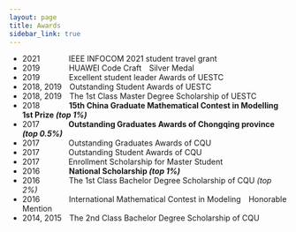 ```yaml
---
layout: page
title: Awards
sidebar_link: true
---
```



* 2021&thinsp;&nbsp;&nbsp;&emsp;&emsp;&emsp;IEEE INFOCOM 2021 student travel grant
* 2019&thinsp;&nbsp;&nbsp;&emsp;&emsp;&emsp;HUAWEI Code Craft&emsp;Silver Medal
* 2019&thinsp;&nbsp;&nbsp;&emsp;&emsp;&emsp;Excellent student leader Awards of UESTC
* 2018, 2019&emsp;Outstanding Student Awards of UESTC
* 2018, 2019&emsp;The 1st Class Master Degree Scholarship of UESTC
* 2018&thinsp;&nbsp;&nbsp;&emsp;&emsp;&emsp;**15th China Graduate Mathematical Contest in Modelling&emsp;1st Prize *(top 1%)***
* 2017&thinsp;&nbsp;&nbsp;&emsp;&emsp;&emsp;**Outstanding Graduates Awards of Chongqing province *(top 0.5%)***
* 2017&thinsp;&nbsp;&nbsp;&emsp;&emsp;&emsp;Outstanding Graduates Awards of CQU
* 2017&thinsp;&nbsp;&nbsp;&emsp;&emsp;&emsp;Outstanding Student Awards of CQU
* 2017&thinsp;&nbsp;&nbsp;&emsp;&emsp;&emsp;Enrollment Scholarship for Master Student
* 2016&thinsp;&nbsp;&nbsp;&emsp;&emsp;&emsp;**National Scholarship *(top 1%)***
* 2016&thinsp;&nbsp;&nbsp;&emsp;&emsp;&emsp;The 1st Class Bachelor Degree Scholarship of CQU *(top 2%)*
* 2016&thinsp;&nbsp;&nbsp;&emsp;&emsp;&emsp;International Mathematical Contest in Modeling&emsp;Honorable Mention
* 2014, 2015&emsp;The 2nd Class Bachelor Degree Scholarship of CQU



